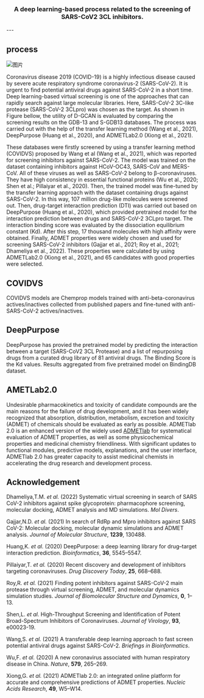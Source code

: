 
<h3 align="center">
<p> A deep learning-based process related to the screening of SARS-CoV2 3CL inhibitors.<br></h3>
---

## process

![图片](https://user-images.githubusercontent.com/62410732/176149139-b96f2edd-b66b-4007-a0f4-73259b319cb6.png)

Coronavirus disease 2019 (COVID-19) is a highly infectious disease caused by severe acute respiratory syndrome coronavirus-2 (SARS-CoV-2). It is urgent to find potential antiviral drugs against SARS-CoV-2 in a short time. Deep learning-based virtual screening is one of the approaches that can rapidly search against large molecular libraries. Here, SARS-CoV-2 3C-like protease (SARS-CoV-2 3CLpro) was chosen as the target. As shown in Figure bellow, the utility of D-GCAN is evaluated by comparing the screening results on the GDB-13 and S-GDB13 databases. The process was carried out with the help of the transfer learning method (Wang et al., 2021), DeepPurpose (Huang et al., 2020), and ADMETLab2.0 (Xiong et al., 2021). 

These databases were firstly screened by using a transfer learning method (COVIDVS) proposed by Wang et al (Wang et al., 2021), which was reported for screening inhibitors against SARS-CoV-2. The model was trained on the dataset containing inhibitors against HCoV-OC43, SARS-CoV and MERS-CoV. All of these viruses as well as SARS-CoV-2 belong to β-coronaviruses. They have high consistency in essential functional proteins (Wu et al., 2020; Shen et al.; Pillaiyar et al., 2020). Then, the trained model was fine-tuned by the transfer learning approach with the dataset containing drugs against SARS-CoV-2. In this way, 107 million drug-like molecules were screened out. Then, drug-target interaction prediction (DTI) was carried out based on DeepPurpose (Huang et al., 2020), which provided pretrained model for the interaction prediction between drugs and SARS-CoV-2 3CLpro target. The interaction binding score was evaluated by the dissociation equilibrium constant (Kd). After this step, 17 thousand molecules with high affinity were obtained. Finally, ADMET properties were widely chosen and used for screening SARS-CoV-2 inhibitors (Gajjar et al., 2021; Roy et al., 2021; Dhameliya et al., 2022). These properties were calculated by using ADMETLab2.0 (Xiong et al., 2021), and 65 candidates with good properties were selected.

## COVIDVS

COVIDVS models are Chemprop models trained with anti-beta-coronavirus actives/inactives collected from published papers and fine-tuned with anti-SARS-CoV-2 actives/inactives.



## DeepPurpose

DeepPurpose has provied the pretrained model by predicting the interaction between a target (SARS-CoV2 3CL Protease) and a list of repurposing drugs from a curated drug library of 81 antiviral drugs. The Binding Score is the Kd values. Results aggregated from five pretrained model on BindingDB dataset.



## AMETLab2.0

Undesirable pharmacokinetics and toxicity of candidate compounds are the main reasons for the                    failure of drug development, and it has been widely recognized that absorption, distribution,                    metabolism, excretion and toxicity (ADMET) of chemicals should be evaluated as early as possible.                    ADMETlab 2.0 is an enhanced version of the widely used [ADMETlab](http://admet.scbdd.com/) for systematical evaluation of ADMET properties, as well as some physicochemical properties and medicinal chemistry friendliness. With significant updates to functional modules, predictive models, explanations, and                    the user interface, ADMETlab 2.0 has greater capacity to assist medicinal chemists in accelerating                    the drug research and development process.                



## Acknowledgement

Dhameliya,T.M. *et al.* (2022) Systematic virtual screening in search of SARS CoV-2 inhibitors against spike glycoprotein: pharmacophore screening, molecular docking, ADMET analysis and MD simulations. *Mol Divers*.

Gajjar,N.D. *et al.* (2021) In search of RdRp and Mpro inhibitors against SARS CoV-2: Molecular docking, molecular dynamic simulations and ADMET analysis. *Journal of Molecular Structure*, **1239**, 130488.

Huang,K. *et al.* (2020) DeepPurpose: a deep learning library for drug–target interaction prediction. *Bioinformatics*, **36**, 5545–5547.

Pillaiyar,T. *et al.* (2020) Recent discovery and development of inhibitors targeting coronaviruses. *Drug Discovery Today*, **25**, 668–688.

Roy,R. *et al.* (2021) Finding potent inhibitors against SARS-CoV-2 main protease through virtual screening, ADMET, and molecular dynamics simulation studies. *Journal of Biomolecular Structure and Dynamics*, **0**, 1–13.

Shen,L. *et al.* High-Throughput Screening and Identification of Potent Broad-Spectrum Inhibitors of Coronaviruses. *Journal of Virology*, **93**, e00023-19.

Wang,S. *et al.* (2021) A transferable deep learning approach to fast screen potential antiviral drugs against SARS-CoV-2. *Briefings in Bioinformatics*.

Wu,F. *et al.* (2020) A new coronavirus associated with human respiratory disease in China. *Nature*, **579**, 265–269.

Xiong,G. *et al.* (2021) ADMETlab 2.0: an integrated online platform for accurate and comprehensive predictions of ADMET properties. *Nucleic Acids Research*, **49**, W5–W14.



